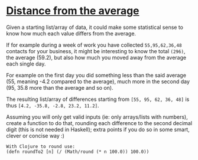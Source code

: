 # [Distance from the average](https://www.codewars.com/kata/568ff914fc7a40a18500005c)

Given a starting list/array of data, it could make some statistical sense to know how much each value differs from the average.

If for example during a week of work you have collected `55,95,62,36,48` contacts for your business, it might be interesting to know the total `(296)`, the average (59.2), but also how much you moved away from the average each single day.

For example on the first day you did something less than the said average (55, meaning -4.2 compared to the average), much more in the second day (95, 35.8 more than the average and so on).

The resulting list/array of differences starting from `[55, 95, 62, 36, 48]` is thus `[4.2, -35.8, -2.8, 23.2, 11.2]`.

Assuming you will only get valid inputs (ie: only arrays/lists with numbers), create a function to do that, rounding each difference to the second decimal digit (this is not needed in Haskell); extra points if you do so in some smart, clever or concise way :)

```
With Clojure to round use:
(defn roundTo2 [n] (/ (Math/round (* n 100.0)) 100.0))
```